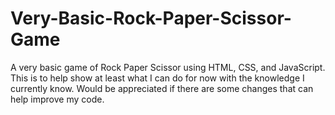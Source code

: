 # Very-Basic-Rock-Paper-Scissor-Game
A very basic game of Rock Paper Scissor using HTML, CSS, and JavaScript. This is to help show at least what I can do for now with the knowledge I currently know. Would be appreciated if there are some changes that can help improve my code.
